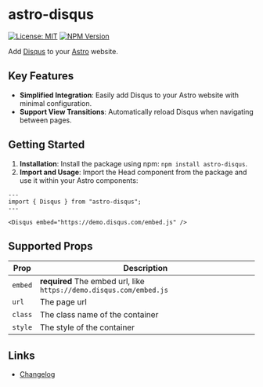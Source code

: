 # astro-disqus

[![License: MIT](https://img.shields.io/npm/l/astro-disqus.svg)](https://github.com/zfben/astro-disqus/blob/main/LICENSE)
[![NPM Version](https://img.shields.io/npm/v/astro-disqus.svg)](https://www.npmjs.com/package/astro-disqus)

Add [Disqus](https://disqus.com/) to your [Astro](https://astro.build/) website.

## Key Features

- **Simplified Integration**: Easily add Disqus to your Astro website with minimal configuration.
- **Support View Transitions**: Automatically reload Disqus when navigating between pages.

## Getting Started

1. **Installation**: Install the package using npm: `npm install astro-disqus`.
3. **Import and Usage**: Import the Head component from the package and use it within your Astro components:

```astro
---
import { Disqus } from "astro-disqus";
---

<Disqus embed="https://demo.disqus.com/embed.js" />
```

## Supported Props

Prop | Description
-- | --
`embed` |  **required** The embed url, like `https://demo.disqus.com/embed.js`
`url` | The page url
`class` | The class name of the container
`style` | The style of the container

## Links

- [Changelog](./CHANGELOG.md)
